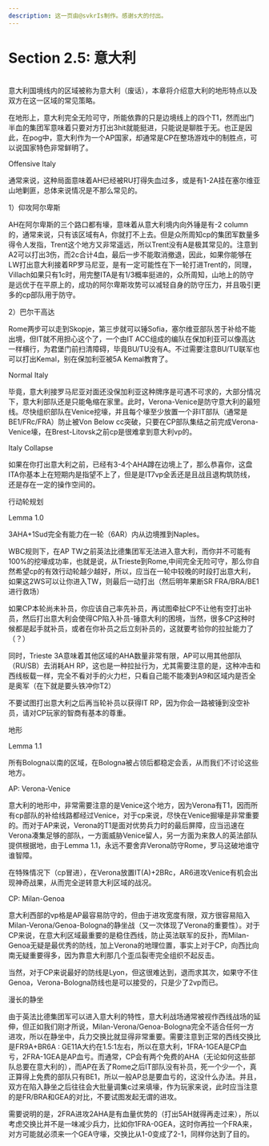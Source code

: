 ```yaml
---
description: 这一页由@svkrIs制作。感谢s大的付出。
---
```


# Section 2.5: 意大利

\
意大利国境线内的区域被称为意大利（废话），本章将介绍意大利的地形特点以及双方在这一区域的常见策略。

在地形上，意大利完全无险可守，所能依靠的只是边境线上的四个T1，然而出门半血的集团军意味着只要对方打出3hit就能挺进，只能说是聊胜于无。也正是因此，在pog中，意大利作为一个AP国家，却通常是CP在整场游戏中的制胜点，可以说国家特色非常鲜明了。

Offensive Italy

通常来说，这种局面意味着AH已经被RU打得失血过多，或是有1-2A挂在塞尔维亚山地剿匪，总体来说情况是不那么常见的。

1）仰攻阿尔卑斯

AH在阿尔卑斯的三个路口都有壕，意味着从意大利境内向外锤是有-2 column的，通常来说，只有该区域有A，你就打不上去。但是众所周知cp的集团军数量多得令人发指，Trent这个地方又非常遥远，所以Trent没有A是极其常见的。注意到A2可以打出3伤，而2c合计4血，最后一步不能取消撤退，因此，如果你能够在LW打出意大利接着RP罗马尼亚，是有一定可能性在下一轮打进Trent的，同理，Villach如果只有1c时，用完整ITA是有1/3概率挺进的，众所周知，山地上的防守是远优于在平原上的，成功的阿尔卑斯攻势可以减轻自身的防守压力，并且吸引更多的cp部队用于防守。

2）巴尔干高达

Rome两步可以走到Skopje，第三步就可以锤Sofia，塞尔维亚部队苦于补给不能出境，但IT就不用担心这个了，一个由IT ACC组成的编队在保加利亚可以像高达一样横行，为君堡门前扫清障碍，毕竟BU/TU没有A。不过需要注意BU/TU联军也可以打出Kemal，别在保加利亚被5A Kemal教育了。

Normal Italy

毕竟，意大利接罗马尼亚对面还没保加利亚这种牌序是可遇不可求的，大部分情况下，意大利部队还是只能龟缩在家里。此时，Verona-Venice是防守意大利的最短线。尽快组织部队在Venice挖壕，并且每个壕至少放置一个非IT部队（通常是BE1/FRc/FRA）防止被Von Below cc突破，只要在CP部队集结之前完成Verona-Venice壕，在Brest-Litovsk之前cp是很难拿到意大利vp的。

Italy Collapse

如果在你打出意大利之前，已经有3-4个AHA蹲在边境上了，那么恭喜你，这盘ITA你基本上在短期内是指望不上了，但是是IT7vp全丢还是且战且退构筑防线，还是存在一定的操作空间的。

行动轮规划

Lemma 1.0

3AHA+1Sud完全有能力在一轮（6AR）内从边境推到Naples。

WBC规则下，在AP TW之前英法比德集团军无法进入意大利，而你并不可能有100%的挖壕成功率，也就是说，从Trieste到Rome,中间完全无险可守，那么你自然希望cp的有效行动轮越少越好，所以，应当在一轮中较晚的时段打出意大利，如果这2WS可以让你进入TW，则最后一动打出（然后明年果断SR FRA/BRA/BE1 进行救场）

如果CP本轮尚未补员，你应该自己率先补员，再试图牵扯CP不让他有空打出补员，然后打出意大利会使得CP陷入补员-锤意大利的困境，当然，很多CP这种时候都是起手就补员，或者在你补员之后立刻补员的，这就要考验你的拉扯能力了（？）

同时，Trieste 3A意味着其他区域的AHA数量非常有限，AP可以用其他部队（RU/SB）去消耗AH RP，这也是一种拉扯行为，尤其需要注意的是，这种冲击和西线板载一样，完全不看对手的火力栏，只看自己能不能凑到A9和区域内是否全是奥军（在下就是要头铁冲你T2）

不要试图打出意大利之后再当轮补员以获得IT RP，因为你会一路被锤到没空补员，请对CP玩家的智商有基本的尊重。

地形

Lemma 1.1

所有Bologna以南的区域，在Bologna被占领后都稳定会丢，从而我们不讨论这些地方。

AP: Verona-Venice

意大利的地形中，非常需要注意的是Venice这个地方，因为Verona有T1，因而所有cp部队的补给线路都经过Venice，对于cp来说，尽快在Venice掘壕是非常重要的。而对于AP来说，Verona的T1是面对优势兵力时的最后屏障，应当迅速在Verona凑集足够的部队，一方面威胁Venice留人，另一方面为来救人的英法部队提供根据地，由于Lemma 1.1，永远不要舍弃Verona防守Rome，罗马这破地谁守谁智障。

在特殊情况下（cp冒进），在Verona放置IT(A)+2BRc，AR6进攻Venice有机会出现神奇战果，从而完全逆转意大利区域的战况。

CP: Milan-Genoa

意大利西部的vp格是AP最容易防守的，但由于进攻宽度有限，双方很容易陷入Milan-Verona/Genoa-Bologna的静坐战（又一次体现了Verona的重要性）。对于CP来说，在意大利区域最重要的是稳住西线，防止英法联军的反扑，而Milan-Genoa无疑是最优秀的防线，加上Verona的地理位置，事实上对于CP，向西比向南无疑重要得多，因为靠意大利那几个歪瓜裂枣完全组织不起反击。

当然，对于CP来说最好的防线是Lyon，但这很难达到，退而求其次，如果守不住Genoa，Verona-Bologna防线也是可以接受的，只是少了2vp而已。

漫长的静坐

由于英法比德集团军可以进入意大利的特性，意大利战场通常被视作西线战场的延伸，但正如我们刚才所说，Milan-Verona/Genoa-Bologna完全不适合任何一方进攻，所以在静坐中，兵力交换比就显得非常重要。需要注意到正常的西线交换比是FR9A+BR6A : GE11A大约在1.5:1左右，所以在意大利，1FRA-1GEA是CP血亏，2FRA-1GEA是AP血亏。而通常，CP会有两个免费的AHA（无论如何这些部队总要在意大利的），而AP在丢了Rome之后IT部队没有补员，死一个少一个，真正算得上免费的部队只有BE1，所以一般AP总是要血亏的，这没什么办法。并且，双方在陷入静坐之后往往会大批量调集c过来填壕，作为玩家来说，此时应当注意的是FR/BRA和GEA的对比，不要试图发起无谓的进攻。

需要说明的是，2FRA进攻2AHA是有血量优势的（打出5AH就得再走过来），所以考虑交换比并不是一味减少兵力，比如你1FRA-0GEA，这时你再拉一个FRA来，对方可能就必须来一个GEA守壕，交换比从1-0变成了2-1，同样你达到了目的。
